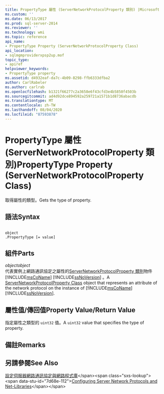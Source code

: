 ```yaml
---
title: PropertyType 屬性 (ServerNetworkProtocolProperty 類別) |Microsoft Docs
ms.custom: ''
ms.date: 06/13/2017
ms.prod: sql-server-2014
ms.reviewer: ''
ms.technology: wmi
ms.topic: reference
api_name:
- PropertyType Property (ServerNetworkProtocolProperty Class)
api_location:
- sqlmgmproviderxpsp2up.mof
topic_type:
- apiref
helpviewer_keywords:
- PropertyType property
ms.assetid: d4932eaf-da7c-4b09-8298-ffb6333dfba2
author: CarlRabeler
ms.author: carlrab
ms.openlocfilehash: b1321f66277c2a3658e6f43cfd3e4b5850f4503b
ms.sourcegitcommit: ad4d92dce894592a259721a1571b1d8736abacdb
ms.translationtype: MT
ms.contentlocale: zh-TW
ms.lasthandoff: 08/04/2020
ms.locfileid: "87593878"
---
```

# <a name="propertytype-property-servernetworkprotocolproperty-class"></a><span data-ttu-id="7d68e-102">PropertyType 屬性 (ServerNetworkProtocolProperty 類別)</span><span class="sxs-lookup"><span data-stu-id="7d68e-102">PropertyType Property (ServerNetworkProtocolProperty Class)</span></span>
  <span data-ttu-id="7d68e-103">取得屬性的類型。</span><span class="sxs-lookup"><span data-stu-id="7d68e-103">Gets the type of property.</span></span>  
  
## <a name="syntax"></a><span data-ttu-id="7d68e-104">語法</span><span class="sxs-lookup"><span data-stu-id="7d68e-104">Syntax</span></span>  
  
```  
  
object  
.PropertyType [= value]  
```  
  
## <a name="parts"></a><span data-ttu-id="7d68e-105">組件</span><span class="sxs-lookup"><span data-stu-id="7d68e-105">Parts</span></span>  
 <span data-ttu-id="7d68e-106">*object*</span><span class="sxs-lookup"><span data-stu-id="7d68e-106">*object*</span></span>  
 <span data-ttu-id="7d68e-107">代表實例上網路通訊協定之屬性的[ServerNetworkProtocolProperty 類別](servernetworkprotocolproperty-class.md)物件 [!INCLUDE[msCoName](../../../includes/msconame-md.md)] [!INCLUDE[ssNoVersion](../../../includes/ssnoversion-md.md)] 。</span><span class="sxs-lookup"><span data-stu-id="7d68e-107">A [ServerNetworkProtocolProperty Class](servernetworkprotocolproperty-class.md) object that represents an attribute of the network protocol on the instance of [!INCLUDE[msCoName](../../../includes/msconame-md.md)] [!INCLUDE[ssNoVersion](../../../includes/ssnoversion-md.md)].</span></span>  
  
## <a name="property-valuereturn-value"></a><span data-ttu-id="7d68e-108">屬性值/傳回值</span><span class="sxs-lookup"><span data-stu-id="7d68e-108">Property Value/Return Value</span></span>  
 <span data-ttu-id="7d68e-109">指定屬性之類型的 `uint32` 值。</span><span class="sxs-lookup"><span data-stu-id="7d68e-109">A `uint32` value that specifies the type of property.</span></span>  
  
## <a name="remarks"></a><span data-ttu-id="7d68e-110">備註</span><span class="sxs-lookup"><span data-stu-id="7d68e-110">Remarks</span></span>  
  
## <a name="see-also"></a><span data-ttu-id="7d68e-111">另請參閱</span><span class="sxs-lookup"><span data-stu-id="7d68e-111">See Also</span></span>  
 <span data-ttu-id="7d68e-112">[設定伺服器網路通訊協定與網路程式庫](https://msdn.microsoft.com/library/ms177485\(v=sql.100\).aspx)</span><span class="sxs-lookup"><span data-stu-id="7d68e-112">[Configuring Server Network Protocols and Net-Libraries](https://msdn.microsoft.com/library/ms177485\(v=sql.100\).aspx)</span></span>  
  
  
